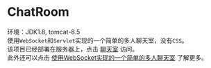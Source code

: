 # ChatRoom

环境：JDK1.8, tomcat-8.5  
使用`WebSocket`和`Servlet`实现的一个简单的多人聊天室，没有`CSS`。  
该项目已经部署在服务器上，点击 [聊天室](http://123.57.12.189:8081/ChatRoom) 访问。  
此外还可以点击 [使用WebSocket实现的一个简单的多人聊天室](http://123.57.12.189/2020/04/19/%E4%BD%BF%E7%94%A8WebSocket%E5%AE%9E%E7%8E%B0%E7%9A%84%E4%B8%80%E4%B8%AA%E7%AE%80%E5%8D%95%E7%9A%84%E5%A4%9A%E4%BA%BA%E8%81%8A%E5%A4%A9%E5%AE%A4/) 了解更多。

